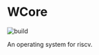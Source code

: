 # WCore

![build](https://github.com/weijunji/wcore/actions/workflows/build.yml/badge.svg)

An operating system for riscv.
